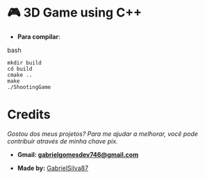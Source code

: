 # 🎮 3D Game using C++

- **Para compilar**:

bash
``` 
mkdir build
cd build
cmake ..
make
./ShootingGame
```
# Credits

*Gostou dos meus projetos? Para me ajudar a melhorar, você pode contribuir através de minha chave pix.*
   
- **Gmail: gabrielgomesdev746@gmail.com**

- **Made by:** [GabrielSilva87](https://github.com/GabrielSilva87)
